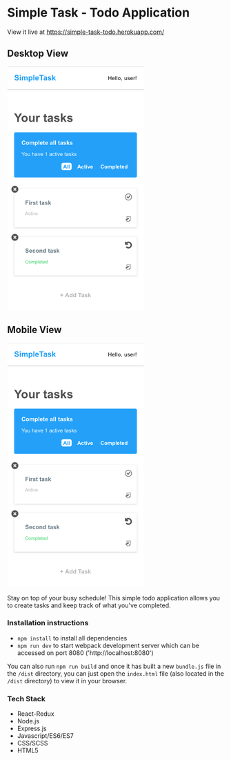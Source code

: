 # Simple Task - Todo Application
View it live at https://simple-task-todo.herokuapp.com/

## Desktop View

![Simple Task Desktop](https://github.com/jchoo157/todo-app/blob/update-readme-and-compress-images/public/images/simple-task-mobile.png)

## Mobile View

![Simple Task Mobile](https://github.com/jchoo157/todo-app/blob/update-readme-and-compress-images/public/images/simple-task-mobile.png)

Stay on top of your busy schedule! This simple todo application allows you to create tasks and keep track of what you've completed.

### Installation instructions
- `npm install` to install all dependencies
- `npm run dev` to start webpack development server which can be accessed on port 8080 ('http://localhost:8080')

You can also run `npm run build` and once it has built a new `bundle.js` file in the `/dist` directory, you can just open the `index.html` file (also located in the `/dist` directory) to view it in your browser.

### Tech Stack
- React-Redux
- Node.js
- Express.js
- Javascript/ES6/ES7
- CSS/SCSS
- HTML5
